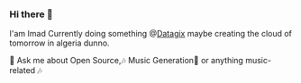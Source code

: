 ### Hi there 👋
I'am Imad Currently doing something @[Datagix](https://www.datagix.com/) maybe creating the cloud of tomorrow in algeria dunno.

💬 Ask me about  Open Source,🎶️ Music Generation🤖️ or anything music-related 🎶️ 

<!--
**serinir/serinir** is a ✨ _special_ ✨ repository because its `README.md` (this file) appears on your GitHub profile.
